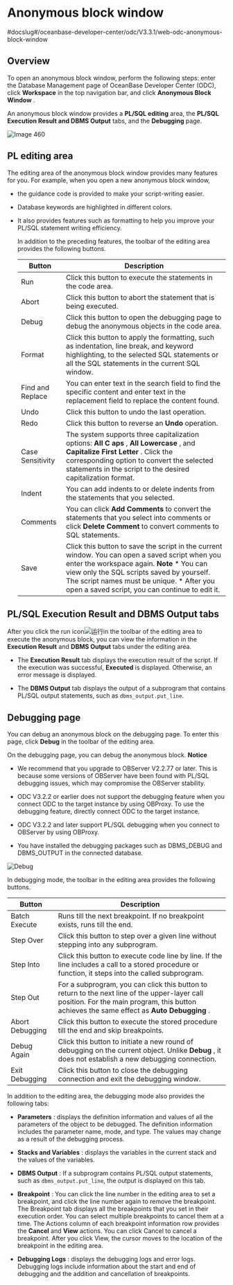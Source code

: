 Anonymous block window 
===========================================
#docslug#/oceanbase-developer-center/odc/V3.3.1/web-odc-anonymous-block-window


Overview 
-----------------------------

To open an anonymous block window, perform the following steps: enter the Database Management page of OceanBase Developer Center (ODC), click **Workspace** in the top navigation bar, and click **Anonymous Block Window** .

An anonymous block window provides a **PL/SQL editing** area, the **PL/SQL Execution Result and DBMS Output** tabs, and the **Debugging** page. 

![Image 460](https://help-static-aliyun-doc.aliyuncs.com/assets/img/en-US/2950380461/p263569.png)

PL editing area 
------------------------------------

The editing area of the anonymous block window provides many features for you. For example, when you open a new anonymous block window,

* the guidance code is provided to make your script-writing easier.

  

* Database keywords are highlighted in different colors.

  

* It also provides features such as formatting to help you improve your PL/SQL statement writing efficiency. 

  In addition to the preceding features, the toolbar of the editing area provides the following buttons.
  

  |      Button      |                                                                                                                                                                                                              Description                                                                                                                                                                                                              |
  |------------------|---------------------------------------------------------------------------------------------------------------------------------------------------------------------------------------------------------------------------------------------------------------------------------------------------------------------------------------------------------------------------------------------------------------------------------------|
  | Run              | Click this button to execute the statements in the code area.                                                                                                                                                                                                                                                                                                                                                                         |
  | Abort            | Click this button to abort the statement that is being executed.                                                                                                                                                                                                                                                                                                                                                                      |
  | Debug            | Click this button to open the debugging page to debug the anonymous objects in the code area.                                                                                                                                                                                                                                                                                                                                         |
  | Format           | Click this button to apply the formatting, such as indentation, line break, and keyword highlighting, to the selected SQL statements or all the SQL statements in the current SQL window.                                                                                                                                                                                                                                             |
  | Find and Replace | You can enter text in the search field to find the specific content and enter text in the replacement field to replace the content found.                                                                                                                                                                                                                                                                                             |
  | Undo             | Click this button to undo the last operation.                                                                                                                                                                                                                                                                                                                                                                                         |
  | Redo             | Click this button to reverse an **Undo** operation.                                                                                                                                                                                                                                                                                                                                                                                   |
  | Case Sensitivity | The system supports three capitalization options: **All C** **aps** , **All Lowercase** , and **Capitalize First Letter** . Click the corresponding option to convert the selected statements in the script to the desired capitalization format.                                                                                                                                                                                     |
  | Indent           | You can add indents to or delete indents from the statements that you selected.                                                                                                                                                                                                                                                                                                                                                       |
  | Comments         | You can click **Add Comments** to convert the statements that you select into comments or click **Delete Comment** to convert comments to SQL statements.                                                                                                                                                                                                                                                                             |
  | Save             | Click this button to save the script in the current window.  You can open a saved script when you enter the workspace again.  **Note**  * You can view only the SQL scripts saved by yourself. The script names must be unique.   * After you open a saved script, you can continue to edit it.    |

  




PL/SQL Execution Result and DBMS Output tabs 
-----------------------------------------------------------------

After you click the run icon![运行](https://help-static-aliyun-doc.aliyuncs.com/assets/img/en-US/2950380461/p378301.jpg)in the toolbar of the editing area to execute the anonymous block, you can view the information in the **Execution Result** and **DBMS Output** tabs under the editing area.

* The **Execution Result** tab displays the execution result of the script. If the execution was successful, **Executed** is displayed. Otherwise, an error message is displayed.

* The **DBMS Output** tab displays the output of a subprogram that contains PL/SQL output statements, such as `dbms_output.put_line`.




Debugging page 
-----------------------------------

You can debug an anonymous block on the debugging page. To enter this page, click **Debug** in the toolbar of the editing area.

On the debugging page, you can debug the anonymous block. 
**Notice**



* We recommend that you upgrade to OBServer V2.2.77 or later. This is because some versions of OBServer have been found with PL/SQL debugging issues, which may compromise the OBServer stability.

  

* ODC V3.2.2 or earlier does not support the debugging feature when you connect ODC to the target instance by using OBProxy. To use the debugging feature, directly connect ODC to the target instance.

  

* ODC V3.2.2 and later support PL/SQL debugging when you connect to OBServer by using OBProxy.

  

* You have installed the debugging packages such as DBMS_DEBUG and DBMS_OUTPUT in the connected database.

  




![Debug](https://help-static-aliyun-doc.aliyuncs.com/assets/img/en-US/3950380461/p203467.png)

In debugging mode, the toolbar in the editing area provides the following buttons.


|     Button      |                                                                                         Description                                                                                         |
|-----------------|---------------------------------------------------------------------------------------------------------------------------------------------------------------------------------------------|
| Batch Execute   | Runs till the next breakpoint. If no breakpoint exists, runs till the end.                                                                                                                  |
| Step Over       | Click this button to step over a given line without stepping into any subprogram.                                                                                                           |
| Step Into       | Click this button to execute code line by line. If the line includes a call to a stored procedure or function, it steps into the called subprogram.                                         |
| Step Out        | For a subprogram, you can click this button to return to the next line of the upper-layer call position. For the main program, this button achieves the same effect as **Auto Debugging** . |
| Abort Debugging | Click this button to execute the stored procedure till the end and skip breakpoints.                                                                                                        |
| Debug Again     | Click this button to initiate a new round of debugging on the current object. Unlike **Debug** , it does not establish a new debugging connection.                                          |
| Exit Debugging  | Click this button to close the debugging connection and exit the debugging window.                                                                                                          |



In addition to the editing area, the debugging mode also provides the following tabs:

* **Parameters** : displays the definition information and values of all the parameters of the object to be debugged. The definition information includes the parameter name, mode, and type. The values may change as a result of the debugging process.

* **Stacks and Variables** : displays the variables in the current stack and the values of the variables.

* **DBMS Output** : If a subprogram contains PL/SQL output statements, such as `dbms_output.put_line`, the output is displayed on this tab.

* **Breakpoint** : You can click the line number in the editing area to set a breakpoint, and click the line number again to remove the breakpoint. The Breakpoint tab displays all the breakpoints that you set in their execution order. You can select multiple breakpoints to cancel them at a time. The Actions column of each breakpoint information row provides the **Cancel** and **View** actions. You can click Cancel to cancel a breakpoint. After you click View, the cursor moves to the location of the breakpoint in the editing area.

* **Debugging Logs** : displays the debugging logs and error logs. Debugging logs include information about the start and end of debugging and the addition and cancellation of breakpoints.



